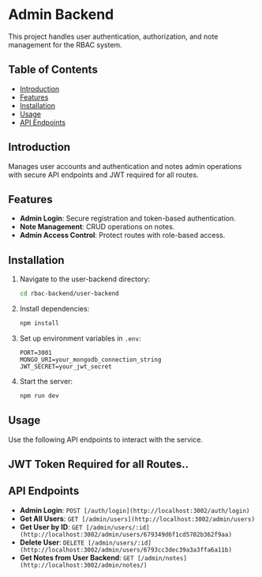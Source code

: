 # Admin Backend

This project handles user authentication, authorization, and note management for the RBAC system.

## Table of Contents
- [Introduction](#introduction)
- [Features](#features)
- [Installation](#installation)
- [Usage](#usage)
- [API Endpoints](#api-endpoints)

## Introduction
Manages user accounts and authentication and notes admin operations with secure API endpoints and JWT required for all routes.

## Features
- **Admin Login**: Secure registration and token-based authentication.
- **Note Management**: CRUD operations on notes.
- **Admin Access Control**: Protect routes with role-based access.

## Installation

1. Navigate to the user-backend directory:
    ```bash
    cd rbac-backend/user-backend
    ```
2. Install dependencies:
    ```bash
    npm install
    ```
3. Set up environment variables in `.env`:
    ```
    PORT=3001
    MONGO_URI=your_mongodb_connection_string
    JWT_SECRET=your_jwt_secret
    ```

5. Start the server:
    ```bash
    npm run dev
    ```

## Usage
Use the following API endpoints to interact with the service.

## JWT Token Required for all Routes..

## API Endpoints
- **Admin Login**: `POST [/auth/login](http://localhost:3002/auth/login)`
- **Get All Users**: `GET [/admin/users](http://localhost:3002/admin/users)`
- **Get User by ID**: `GET [/admin/users/:id](http://localhost:3002/admin/users/679349d6f1cd5702b362f9aa)`
- **Delete User**: `DELETE [/admin/users/:id](http://localhost:3002/admin/users/6793cc3dec39a3a3ffa6a11b)`
- **Get Notes from User Backend**: `GET [/admin/notes](http://localhost:3002/admin/notes/)`


